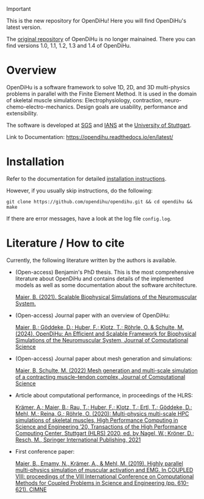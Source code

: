> [!IMPORTANT]  
> This is the new repository for OpenDiHu! Here you will find OpenDiHu's latest version. 
> 
> The [original repository](https://github.com/maierbn/opendihu) of OpenDiHu is no longer mainained. There you can find versions 1.0, 1.1, 1.2, 1.3 and 1.4 of OpenDiHu. 


# Overview
OpenDiHu is a software framework to solve 1D, 2D, and 3D multi-physics problems in parallel with the Finite Element Method.
It is used in the domain of skeletal muscle simulations: Electrophysiology, contraction, neuro-chemo-electro-mechanics.
Design goals are usability, performance and extensibility.

The software is developed at [SGS](https://www.ipvs.uni-stuttgart.de/departments/sgs/) and [IANS](https://www.ians.uni-stuttgart.de/institute/) at the [University of Stuttgart](https://www.uni-stuttgart.de/en/index.html).

Link to Documentation: https://opendihu.readthedocs.io/en/latest/

# Installation
Refer to the documentation for detailed [installation instructions](https://opendihu.readthedocs.io/en/latest/user/installation.html).

However, if you usually skip instructions, do the following:
```
git clone https://github.com/opendihu/opendihu.git && cd opendihu && make
```
If there are error messages, have a look at the log file `config.log`.

# Literature / How to cite

Currently, the following literature written by the authors is available.

* (Open-access) Benjamin's PhD thesis. This is the most comprehensive literature about OpenDiHu and contains details of the implemented models as well as some documentation about the software architecture.

	[Maier, B. (2021). Scalable Biophysical Simulations of the Neuromuscular System. ](https://arxiv.org/abs/2107.07104)

* (Open-access) Journal paper with an overview of OpenDiHu:

	[Maier, B.; Göddeke, D.; Huber, F.; Klotz, T.; Röhrle, O. & Schulte, M. (2024). OpenDiHu: An Efficient and Scalable Framework for Biophysical Simulations of the Neuromuscular System, Journal of Computational Science](https://doi.org/10.1016/j.jocs.2024.102291)

* (Open-access) Journal paper about mesh generation and simulations:

	[Maier, B, Schulte, M. (2022) Mesh generation and multi-scale simulation of a contracting muscle–tendon complex, Journal of Computational Science](https://www.sciencedirect.com/science/article/pii/S1877750322000023)

* Article about computational performance, in proceedings of the HLRS:

	[Krämer, A.; Maier, B.; Rau, T.; Huber, F.; Klotz, T.; Ertl, T.; Göddeke, D.; Mehl, M.; Reina, G.; Röhrle, O. (2020): Multi-physics multi-scale HPC simulations of skeletal muscles, High Performance Computing in Science and Engineering ’20, Transactions of the High Performance Computing Center, Stuttgart (HLRS) 2020, ed. by Nagel, W.; Kröner, D.; Resch, M., Springer International Publishing, 2021](https://link.springer.com/chapter/10.1007/978-3-030-80602-6_13)

* First conference paper:

	[Maier, B., Emamy, N., Krämer, A., & Mehl, M. (2019). Highly parallel multi-physics simulation of muscular activation and EMG. In COUPLED VIII: proceedings of the VIII International Conference on Computational Methods for Coupled Problems in Science and Engineering (pp. 610-621). CIMNE](https://upcommons.upc.edu/handle/2117/190149)

